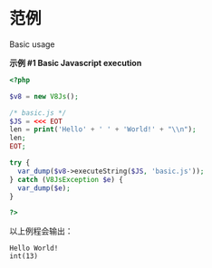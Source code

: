 范例
====

Basic usage

**示例 \#1 Basic Javascript execution**

``` php
<?php

$v8 = new V8Js();

/* basic.js */
$JS = <<< EOT
len = print('Hello' + ' ' + 'World!' + "\\n");
len;
EOT;

try {
  var_dump($v8->executeString($JS, 'basic.js'));
} catch (V8JsException $e) {
  var_dump($e);
}

?>
```

以上例程会输出：

    Hello World!
    int(13)
